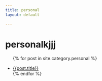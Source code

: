 ```yaml
---
title: personal
layout: default

---
```

<h1>personalkjjj</h1>

<ul>
  
   {% for post in site.category.personal %}
    <li>
  <a href=''>{{post.title}}</a>
    </li>
   {% endfor %}
  
  
 </ul>
 
 
